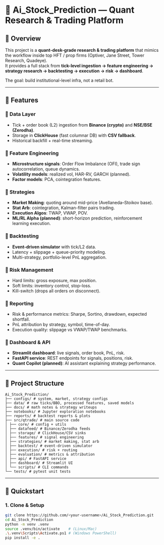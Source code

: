 # 🏦 Ai_Stock_Prediction — Quant Research & Trading Platform

## 📌 Overview
This project is a **quant-desk-grade research & trading platform** that mimics the workflow inside top HFT / prop firms (Optiver, Jane Street, Tower Research, Quadeye).  
It provides a full stack from **tick-level ingestion → feature engineering → strategy research → backtesting → execution → risk → dashboard**.

The goal: build institutional-level infra, not a retail bot.

---

## 🧩 Features

### 🔹 Data Layer
- Tick + order book (L2) ingestion from **Binance (crypto)** and **NSE/BSE (Zerodha)**.
- Storage in **ClickHouse** (fast columnar DB) with **CSV fallback**.
- Historical backfill + real-time streaming.

### 🔹 Feature Engineering
- **Microstructure signals**: Order Flow Imbalance (OFI), trade sign autocorrelation, queue dynamics.
- **Volatility models**: realized vol, HAR-RV, GARCH (planned).
- **Factor models**: PCA, cointegration features.

### 🔹 Strategies
- **Market Making**: quoting around mid-price (Avellaneda–Stoikov base).
- **Stat Arb**: cointegration, Kalman-filter pairs trading.
- **Execution Algos**: TWAP, VWAP, POV.
- **ML/RL Alpha (planned)**: short-horizon prediction, reinforcement learning execution.

### 🔹 Backtesting
- **Event-driven simulator** with tick/L2 data.
- Latency + slippage + queue-priority modeling.
- Multi-strategy, portfolio-level PnL aggregation.

### 🔹 Risk Management
- Hard limits: gross exposure, max position.
- Soft limits: inventory control, stop-loss.
- Kill-switch (drops all orders on disconnect).

### 🔹 Reporting
- Risk & performance metrics: Sharpe, Sortino, drawdown, expected shortfall.
- PnL attribution by strategy, symbol, time-of-day.
- Execution quality: slippage vs VWAP/TWAP benchmarks.

### 🔹 Dashboard & API
- **Streamlit dashboard**: live signals, order book, PnL, risk.
- **FastAPI service**: REST endpoints for signals, positions, risk.
- **Quant Copilot (planned)**: AI assistant explaining strategy performance.

---

## 📂 Project Structure
    Ai_Stock_Prediction/
    ├── configs/ # system, market, strategy configs
    ├── data/ # raw ticks/BBO, processed features, saved models
    ├── docs/ # math notes & strategy writeups
    ├── notebooks/ # Jupyter exploration notebooks
    ├── reports/ # backtest reports & plots
    ├── src/qtrade/ # main source code
    │ ├── core/ # config + utils
    │ ├── datafeed/ # Binance/Zerodha feeds
    │ ├── storage/ # ClickHouse/CSV sinks
    │ ├── features/ # signal engineering
    │ ├── strategies/ # market making, stat arb
    │ ├── backtest/ # event-driven simulator
    │ ├── execution/ # risk + routing
    │ ├── evaluation/ # metrics & attribution
    │ ├── api/ # FastAPI service
    │ ├── dashboard/ # Streamlit UI
    │ └── scripts/ # CLI commands
    └── tests/ # pytest unit tests


---

## 🚀 Quickstart

### 1. Clone & Setup
```bash
git clone https://github.com/<your-username>/Ai_Stock_Prediction.git
cd Ai_Stock_Prediction
python -m venv .venv
source .venv/bin/activate    # (Linux/Mac)
.\.venv\Scripts\Activate.ps1 # (Windows PowerShell)
pip install -e .


